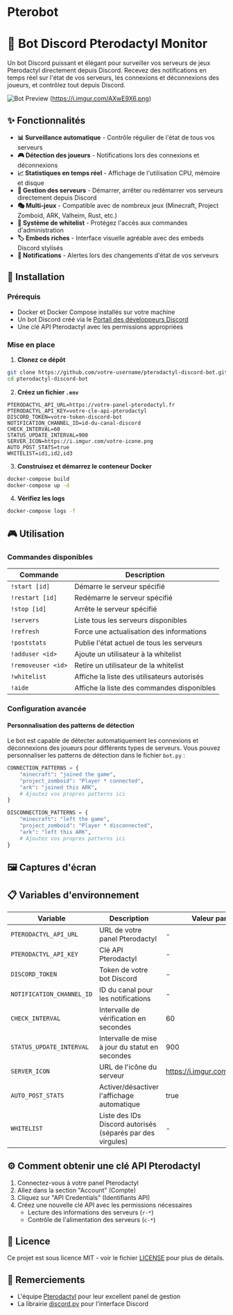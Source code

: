 # Pterobot
# 🚀 Bot Discord Pterodactyl Monitor

Un bot Discord puissant et élégant pour surveiller vos serveurs de jeux Pterodactyl directement depuis Discord. Recevez des notifications en temps réel sur l'état de vos serveurs, les connexions et déconnexions des joueurs, et contrôlez tout depuis Discord.

![Bot Preview](https://i.imgur.com/5rb6VgI.png) 
(https://i.imgur.com/AXwE9X6.png)

## ✨ Fonctionnalités

- **📊 Surveillance automatique** - Contrôle régulier de l'état de tous vos serveurs
- **🎮 Détection des joueurs** - Notifications lors des connexions et déconnexions
- **📈 Statistiques en temps réel** - Affichage de l'utilisation CPU, mémoire et disque
- **🔄 Gestion des serveurs** - Démarrer, arrêter ou redémarrer vos serveurs directement depuis Discord
- **🎭 Multi-jeux** - Compatible avec de nombreux jeux (Minecraft, Project Zomboid, ARK, Valheim, Rust, etc.)
- **🔐 Système de whitelist** - Protégez l'accès aux commandes d'administration
- **🏷️ Embeds riches** - Interface visuelle agréable avec des embeds Discord stylisés
- **🔔 Notifications** - Alertes lors des changements d'état de vos serveurs

## 🔧 Installation

### Prérequis

- Docker et Docker Compose installés sur votre machine
- Un bot Discord créé via le [Portail des développeurs Discord](https://discord.com/developers/applications)
- Une clé API Pterodactyl avec les permissions appropriées

### Mise en place

1. **Clonez ce dépôt**

```bash
git clone https://github.com/votre-username/pterodactyl-discord-bot.git
cd pterodactyl-discord-bot
```

2. **Créez un fichier `.env`**

```
PTERODACTYL_API_URL=https://votre-panel-pterodactyl.fr
PTERODACTYL_API_KEY=votre-cle-api-pterodactyl
DISCORD_TOKEN=votre-token-discord-bot
NOTIFICATION_CHANNEL_ID=id-du-canal-discord
CHECK_INTERVAL=60
STATUS_UPDATE_INTERVAL=900
SERVER_ICON=https://i.imgur.com/votre-icone.png
AUTO_POST_STATS=true
WHITELIST=id1,id2,id3
```

3. **Construisez et démarrez le conteneur Docker**

```bash
docker-compose build
docker-compose up -d
```

4. **Vérifiez les logs**

```bash
docker-compose logs -f
```

## 🎮 Utilisation

### Commandes disponibles

| Commande | Description |
|----------|-------------|
| `!start [id]` | Démarre le serveur spécifié |
| `!restart [id]` | Redémarre le serveur spécifié |
| `!stop [id]` | Arrête le serveur spécifié |
| `!servers` | Liste tous les serveurs disponibles |
| `!refresh` | Force une actualisation des informations |
| `!poststats` | Publie l'état actuel de tous les serveurs |
| `!adduser <id>` | Ajoute un utilisateur à la whitelist |
| `!removeuser <id>` | Retire un utilisateur de la whitelist |
| `!whitelist` | Affiche la liste des utilisateurs autorisés |
| `!aide` | Affiche la liste des commandes disponibles |

### Configuration avancée

#### Personnalisation des patterns de détection

Le bot est capable de détecter automatiquement les connexions et déconnexions des joueurs pour différents types de serveurs. Vous pouvez personnaliser les patterns de détection dans le fichier `bot.py` :

```python
CONNECTION_PATTERNS = {
    "minecraft": "joined the game",
    "project_zomboid": "Player * connected",
    "ark": "joined this ARK",
    # Ajoutez vos propres patterns ici
}

DISCONNECTION_PATTERNS = {
    "minecraft": "left the game",
    "project_zomboid": "Player * disconnected",
    "ark": "left this ARK",
    # Ajoutez vos propres patterns ici
}
```

## 🖼️ Captures d'écran

<!-- Insérez ici des captures d'écran du bot en action -->

## 📋 Variables d'environnement

| Variable | Description | Valeur par défaut |
|----------|-------------|-------------------|
| `PTERODACTYL_API_URL` | URL de votre panel Pterodactyl | - |
| `PTERODACTYL_API_KEY` | Clé API Pterodactyl | - |
| `DISCORD_TOKEN` | Token de votre bot Discord | - |
| `NOTIFICATION_CHANNEL_ID` | ID du canal pour les notifications | - |
| `CHECK_INTERVAL` | Intervalle de vérification en secondes | 60 |
| `STATUS_UPDATE_INTERVAL` | Intervalle de mise à jour du statut en secondes | 900 |
| `SERVER_ICON` | URL de l'icône du serveur | https://i.imgur.com/YPVEOxC.png |
| `AUTO_POST_STATS` | Activer/désactiver l'affichage automatique | true |
| `WHITELIST` | Liste des IDs Discord autorisés (séparés par des virgules) | - |

## ⚙️ Comment obtenir une clé API Pterodactyl

1. Connectez-vous à votre panel Pterodactyl
2. Allez dans la section "Account" (Compte) 
3. Cliquez sur "API Credentials" (Identifiants API)
4. Créez une nouvelle clé API avec les permissions nécessaires
   - Lecture des informations des serveurs (`r-*`)
   - Contrôle de l'alimentation des serveurs (`c-*`)

## 📜 Licence

Ce projet est sous licence MIT - voir le fichier [LICENSE](LICENSE) pour plus de détails.


## 🙏 Remerciements

- L'équipe [Pterodactyl](https://pterodactyl.io/) pour leur excellent panel de gestion
- La librairie [discord.py](https://discordpy.readthedocs.io/) pour l'interface Discord
